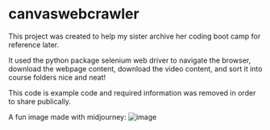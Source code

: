 # canvaswebcrawler


This project was created to help my sister archive her coding boot camp for reference later.

It used the python package selenium web driver to navigate the browser, download the webpage content, download the video content, and sort it into course folders nice and neat!

This code is example code and required information was removed in order to share publically.

A fun image made with midjourney:
![image](https://github.com/SOMUCHDOG/canvaswebcrawler/assets/35353414/df0e49bc-5a57-4990-9280-f93dd33b672d)




